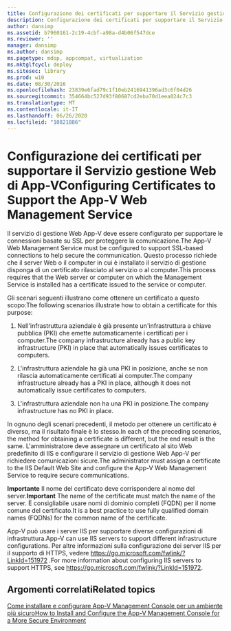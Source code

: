 ```yaml
---
title: Configurazione dei certificati per supportare il Servizio gestione Web di App-V
description: Configurazione dei certificati per supportare il Servizio gestione Web di App-V
author: dansimp
ms.assetid: b7960161-2c19-4cbf-a98a-d4b06f547dce
ms.reviewer: ''
manager: dansimp
ms.author: dansimp
ms.pagetype: mdop, appcompat, virtualization
ms.mktglfcycl: deploy
ms.sitesec: library
ms.prod: w10
ms.date: 08/30/2016
ms.openlocfilehash: 23839e6fad79c1f10eb2416941396ad3c6f04d26
ms.sourcegitcommit: 354664bc527d93f80687cd2eba70d1eea024c7c3
ms.translationtype: MT
ms.contentlocale: it-IT
ms.lasthandoff: 06/26/2020
ms.locfileid: "10821886"
---
```

# <span data-ttu-id="c3426-103">Configurazione dei certificati per supportare il Servizio gestione Web di App-V</span><span class="sxs-lookup"><span data-stu-id="c3426-103">Configuring Certificates to Support the App-V Web Management Service</span></span>


<span data-ttu-id="c3426-104">Il servizio di gestione Web App-V deve essere configurato per supportare le connessioni basate su SSL per proteggere la comunicazione.</span><span class="sxs-lookup"><span data-stu-id="c3426-104">The App-V Web Management Service must be configured to support SSL-based connections to help secure the communication.</span></span> <span data-ttu-id="c3426-105">Questo processo richiede che il server Web o il computer in cui è installato il servizio di gestione disponga di un certificato rilasciato al servizio o al computer.</span><span class="sxs-lookup"><span data-stu-id="c3426-105">This process requires that the Web server or computer on which the Management Service is installed has a certificate issued to the service or computer.</span></span>

<span data-ttu-id="c3426-106">Gli scenari seguenti illustrano come ottenere un certificato a questo scopo:</span><span class="sxs-lookup"><span data-stu-id="c3426-106">The following scenarios illustrate how to obtain a certificate for this purpose:</span></span>

1.  <span data-ttu-id="c3426-107">Nell'infrastruttura aziendale è già presente un'infrastruttura a chiave pubblica (PKI) che emette automaticamente i certificati per i computer.</span><span class="sxs-lookup"><span data-stu-id="c3426-107">The company infrastructure already has a public key infrastructure (PKI) in place that automatically issues certificates to computers.</span></span>

2.  <span data-ttu-id="c3426-108">L'infrastruttura aziendale ha già una PKI in posizione, anche se non rilascia automaticamente certificati ai computer.</span><span class="sxs-lookup"><span data-stu-id="c3426-108">The company infrastructure already has a PKI in place, although it does not automatically issue certificates to computers.</span></span>

3.  <span data-ttu-id="c3426-109">L'infrastruttura aziendale non ha una PKI in posizione.</span><span class="sxs-lookup"><span data-stu-id="c3426-109">The company infrastructure has no PKI in place.</span></span>

<span data-ttu-id="c3426-110">In ognuno degli scenari precedenti, il metodo per ottenere un certificato è diverso, ma il risultato finale è lo stesso.</span><span class="sxs-lookup"><span data-stu-id="c3426-110">In each of the preceding scenarios, the method for obtaining a certificate is different, but the end result is the same.</span></span> <span data-ttu-id="c3426-111">L'amministratore deve assegnare un certificato al sito Web predefinito di IIS e configurare il servizio di gestione Web App-V per richiedere comunicazioni sicure.</span><span class="sxs-lookup"><span data-stu-id="c3426-111">The administrator must assign a certificate to the IIS Default Web Site and configure the App-V Web Management Service to require secure communications.</span></span>

<span data-ttu-id="c3426-112">**Importante**  Il nome del certificato deve corrispondere al nome del server.</span><span class="sxs-lookup"><span data-stu-id="c3426-112">**Important** The name of the certificate must match the name of the server.</span></span> <span data-ttu-id="c3426-113">È consigliabile usare nomi di dominio completi (FQDN) per il nome comune del certificato.</span><span class="sxs-lookup"><span data-stu-id="c3426-113">It is a best practice to use fully qualified domain names (FQDNs) for the common name of the certificate.</span></span>

 

<span data-ttu-id="c3426-114">App-V può usare i server IIS per supportare diverse configurazioni di infrastruttura.</span><span class="sxs-lookup"><span data-stu-id="c3426-114">App-V can use IIS servers to support different infrastructure configurations.</span></span> <span data-ttu-id="c3426-115">Per altre informazioni sulla configurazione dei server IIS per il supporto di HTTPS, vedere <https://go.microsoft.com/fwlink/?LinkId=151972> .</span><span class="sxs-lookup"><span data-stu-id="c3426-115">For more information about configuring IIS servers to support HTTPS, see <https://go.microsoft.com/fwlink/?LinkId=151972>.</span></span>

## <span data-ttu-id="c3426-116">Argomenti correlati</span><span class="sxs-lookup"><span data-stu-id="c3426-116">Related topics</span></span>


[<span data-ttu-id="c3426-117">Come installare e configurare App-V Management Console per un ambiente più sicuro</span><span class="sxs-lookup"><span data-stu-id="c3426-117">How to Install and Configure the App-V Management Console for a More Secure Environment</span></span>](how-to-install-and-configure-the-app-v-management-console-for-a-more-secure-environment.md)

 

 





